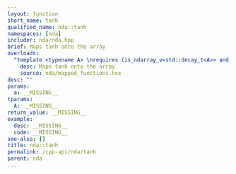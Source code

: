 ```yaml
---
layout: function
short_name: tanh
qualified_name: nda::tanh
namespaces: [nda]
includer: nda/nda.hpp
brief: Maps tanh onto the array
overloads:
  "template <typename A> \nrequires (is_ndarray_v<std::decay_t<A>> and (get_algebra<std::decay_t<A>> != 'M')) \n\nauto tanh(A && a)":
    desc: Maps tanh onto the array
    source: nda/mapped_functions.hxx
desc: ""
params:
  a: __MISSING__
tparams:
  A: __MISSING__
return_value: __MISSING__
example:
  desc: __MISSING__
  code: __MISSING__
see-also: []
title: nda::tanh
permalink: /cpp-api/nda/tanh
parent: nda
...
```


